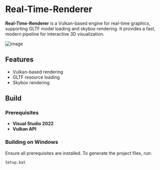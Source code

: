 # Real-Time-Renderer
**Real-Time-Renderer** is a Vulkan-based engine for real-time graphics, supporting GLTF model loading and skybox rendering. It provides a fast, modern pipeline for interactive 3D visualization.


![image](https://github.com/user-attachments/assets/c0985662-bfcc-4b94-afa2-56d14d77bb7f)


## Features
- Vulkan-based rendering
- GLTF resource loading
- Skybox rendering

## Build

### Prerequisites
- **Visual Studio 2022**  
- **Vulkan API**  

### Building on Windows
Ensure all prerequisites are installed. To generate the project files, run:

```batch
Setup.bat

